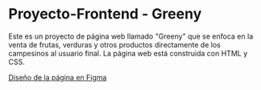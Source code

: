 # Proyecto-Frontend - Greeny
Este es un proyecto de página web llamado "Greeny" que se enfoca en la venta de frutas, verduras y otros productos directamente de los campesinos al usuario final. La página web está construida con HTML y CSS.

[Diseño de la página en Figma](https://www.figma.com/file/YwDECSIcErprgMCbSWK9i1/Untitled?node-id=0%3A1&t=6RvWJf6riJ2hzBYs-1)
